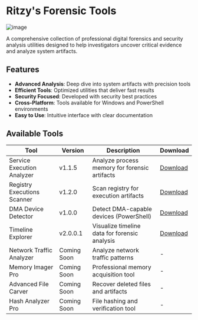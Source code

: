 # Ritzy's Forensic Tools

![image](https://github.com/user-attachments/assets/b16e9b17-381d-4ae8-a18d-9f82c9b46e81)

A comprehensive collection of professional digital forensics and security analysis utilities designed to help investigators uncover critical evidence and analyze system artifacts.

## Features

- **Advanced Analysis**: Deep dive into system artifacts with precision tools
- **Efficient Tools**: Optimized utilities that deliver fast results
- **Security Focused**: Developed with security best practices
- **Cross-Platform**: Tools available for Windows and PowerShell environments
- **Easy to Use**: Intuitive interface with clear documentation

## Available Tools

| Tool | Version | Description | Download |
|------|---------|-------------|----------|
| Service Execution Analyzer | v1.1.5 | Analyze process memory for forensic artifacts | [Download](https://github.com/ritzysixx/Process-Executions/releases/download/V1.1.5/) |
| Registry Executions Scanner | v1.2.0 | Scan registry for execution artifacts | [Download](https://github.com/ritzysixx/Registry-Executions/releases/download/Executions/) |
| DMA Device Detector | v1.0.0 | Detect DMA-capable devices (PowerShell) | [Download](https://github.com/ritzysixx/dma-catcher/releases/download/V1.0.0/) |
| Timeline Explorer | v2.0.0.1 | Visualize timeline data for forensic analysis | [Download](https://download.ericzimmermanstools.com/net6/TimelineExplorer.zip) |
| Network Traffic Analyzer | Coming Soon | Analyze network traffic patterns | - |
| Memory Imager Pro | Coming Soon | Professional memory acquisition tool | - |
| Advanced File Carver | Coming Soon | Recover deleted files and artifacts | - |
| Hash Analyzer Pro | Coming Soon | File hashing and verification tool | - |

